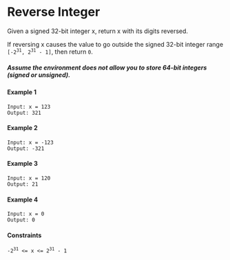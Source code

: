 # Reverse Integer

Given a signed 32-bit integer x, return x with its digits reversed. 

If reversing x causes the value to go outside the signed 32-bit integer range <code>[-2<sup>31</sup>, 2<sup>31</sup> - 1]</code>, then return `0`.

##### Assume the environment does not allow you to store 64-bit integers (signed or unsigned).

#### Example 1
```
Input: x = 123
Output: 321
```

#### Example 2
```
Input: x = -123
Output: -321
```

#### Example 3
```
Input: x = 120
Output: 21
```

#### Example 4
```
Input: x = 0
Output: 0
```

#### Constraints
<code>-2<sup>31</sup> &lt;= x &lt;= 2<sup>31</sup> - 1</code>
